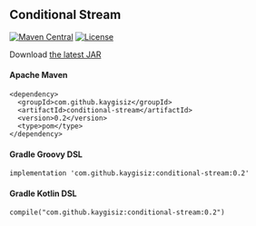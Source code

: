 ## Conditional Stream
[![Maven Central][maven-central-badge]][search-maven-artifact]
[![License][license-badge]][license]

Download [the latest JAR][latest-jar]

#### Apache Maven
```
<dependency>
  <groupId>com.github.kaygisiz</groupId>
  <artifactId>conditional-stream</artifactId>
  <version>0.2</version>
  <type>pom</type>
</dependency>
```

#### Gradle Groovy DSL
```
implementation 'com.github.kaygisiz:conditional-stream:0.2'
```

#### Gradle Kotlin DSL
```
compile("com.github.kaygisiz:conditional-stream:0.2")
```

[maven-central-badge]: https://img.shields.io/maven-central/v/com.github.kaygisiz/conditional-stream.svg?colorB=success&style=popout
[search-maven-artifact]: https://search.maven.org/artifact/com.github.kaygisiz/conditional-stream
[license-badge]: https://img.shields.io/badge/License-Apache%202.0-blue.svg
[license]: https://opensource.org/licenses/Apache-2.0
[latest-jar]: https://search.maven.org/remote_content?g=com.github.kaygisiz&a=conditional-stream&v=LATEST

